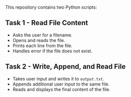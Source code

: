 This repository contains two Python scripts:

## Task 1 - Read File Content
- Asks the user for a filename.
- Opens and reads the file.
- Prints each line from the file.
- Handles error if the file does not exist.

## Task 2 - Write, Append, and Read File
- Takes user input and writes it to `output.txt`.
- Appends additional user input to the same file.
- Reads and displays the final content of the file.
